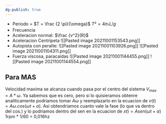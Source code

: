 ```yaml
---
dg-publish: true
---
```

- Periodo = $T = \frac {2 \pi}{\omega}$ $T² = 4 π_² L / g$
- Frecuencia
- Aceleracion normal: $\frac {v^2}{R}$
- Aceleracion Centripeta ![[Pasted image 20211001153543.png]]
- Autopista con peralte: ![[Pasted image 20211001103926.png]]
  ![[Pasted image 20211001104311.png]]
- Fuerza viscosa, paracaidas
  ![[Pasted image 20211001144455.png]]
  ![[Pasted image 20211001144554.png]]
## Para MAS
Velocidad maxima se alcanza cuando pasa por el centro del sistema $V_{max} = A*\omega$. Ya sabemos que es cero, pero si lo quisieramos obtenre analiticamente podriamos tomar $A\omega$ y reemplazarlo en la ecuacion de $v(t)=A \omega.cos(\omega t + \alpha)$. Asi obtendriamos cuanto vale la fase (lo que va dentro del cos.) y lo podriamos dentro del sen en la ecuacion de $xt) = Asen(\omega t + \alpha)$
1rpm * 1/60 = 0,016hz